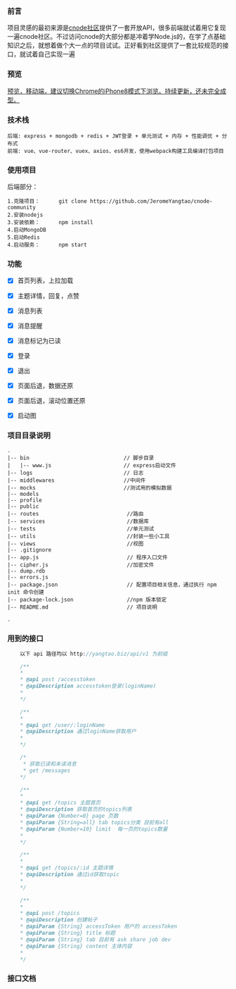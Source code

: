 ### 前言
项目灵感的最初来源是[cnode社区](https://cnodejs.org/)提供了一套开放API，很多前端就试着用它复现一遍cnode社区。不过访问cnode的大部分都是冲着学Node.js的，在学了点基础知识之后，就想着做个大一点的项目试试。正好看到社区提供了一套比较规范的接口，就试着自己实现一遍

### 预览
[预览，移动端，建议切换Chrome的iPhone8模式下浏览。持续更新，还未完全成型。](https://jeromeyangtao.github.io/cnode-community/views/site/dist/#/)
### 技术栈
```
后端: express + mongodb + redis + JWT登录 + 单元测试 + 内存 + 性能调优 + 分布式 
前端: vue、vue-router、vuex、axios、es6开发，使用webpack构建工具编译打包项目 
```

### 使用项目
后端部分：
```
1.克隆项目：      git clone https://github.com/JeromeYangtao/cnode-community
2.安装nodejs
3.安装依赖：      npm install
4.启动MongoDB
5.启动Redis
4.启动服务：      npm start
```

### 功能
- [x] 首页列表，上拉加载
- [x] 主题详情，回复，点赞
- [x] 消息列表
- [x] 消息提醒
- [x] 消息标记为已读
- [x] 登录
- [x] 退出
- [x] 页面后退，数据还原
- [x] 页面后退，滚动位置还原
- [x] 启动图



### 项目目录说明
```
.
|-- bin                              // 脚步目录
|   |-- www.js                       // express启动文件
|-- logs                             // 日志
|-- middlewares                      //中间件
|-- mocks                            //测试用的模拟数据
|-- models                         
|-- profile
|-- public          
|-- routes                            //路由
|-- services                          //数据库
|-- tests                             //单元测试
|-- utils                             //封装一些小工具
|-- views                             //视图
|-- .gitignore
|-- app.js                            // 程序入口文件
|-- cipher.js                         //加密文件
|-- dump.rdb       
|-- errors.js
|-- package.json                      // 配置项目相关信息，通过执行 npm init 命令创建
|-- package-lock.json                 //npm 版本锁定
|-- README.md                         // 项目说明

.
```
### 用到的接口
```js
    以下 api 路径均以 http://yangtao.biz/api/v1 为前缀

    /**
    *
    * @api post /accesstoken
    * @apiDescription accesstoken登录(loginName)
    *
    */

    /**
    *
    * @api get /user/:loginName
    * @apiDescription 通过loginName获取用户
    *
    */

    /*
     * 获取已读和未读消息
     * get /messages 
    */

    /**
    *
    * @api get /topics 主题首页
    * @apiDescription 获取首页的topics列表
    * @apiParam {Number=0} page 页数
    * @apiParam {String=all} tab topics分类 目前有all
    * @apiParam {Number=10} limit  每一页的topics数量
    *
    */

    /**
    *
    * @api get /topics/:id 主题详情
    * @apiDescription 通过id获取topic
    *
    */

    /**
    *
    * @api post /topics
    * @apiDescription 创建帖子
    * @apiParam {String} accessToken 用户的 accessToken
    * @apiParam {String} title 标题
    * @apiParam {String} tab 目前有 ask share job dev
    * @apiParam {String} content 主体内容
    *
    */
```
### 接口文档



